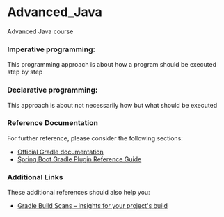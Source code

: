 # Advanced_Java
Advanced Java course

### Imperative programming:  
This programming approach is about how a program should be executed step by step

### Declarative programming:  
This approach is about not necessarily how but what should be executed



### Reference Documentation
For further reference, please consider the following sections:

* [Official Gradle documentation](https://docs.gradle.org)
* [Spring Boot Gradle Plugin Reference Guide](https://docs.spring.io/spring-boot/docs/2.2.4.RELEASE/gradle-plugin/reference/html/)

### Additional Links
These additional references should also help you:

* [Gradle Build Scans – insights for your project's build](https://scans.gradle.com#gradle)